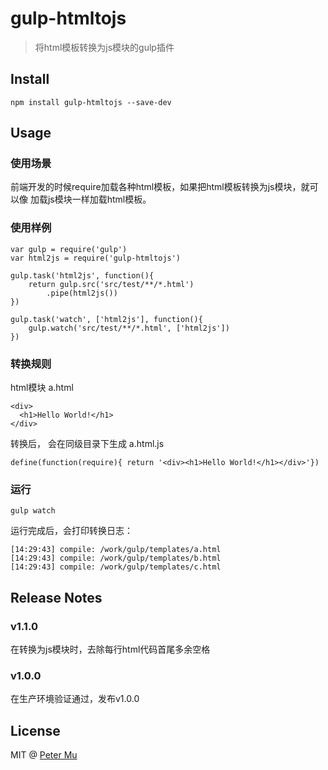 # gulp-htmltojs

> 将html模板转换为js模块的gulp插件

## Install

```
npm install gulp-htmltojs --save-dev
```

## Usage

### 使用场景

前端开发的时候require加载各种html模板，如果把html模板转换为js模块，就可以像
加载js模块一样加载html模板。

### 使用样例

```
var gulp = require('gulp')
var html2js = require('gulp-htmltojs')
    
gulp.task('html2js', function(){
    return gulp.src('src/test/**/*.html')
        .pipe(html2js())
})

gulp.task('watch', ['html2js'], function(){
    gulp.watch('src/test/**/*.html', ['html2js'])
})
```
### 转换规则

html模块 a.html
```
<div>
  <h1>Hello World!</h1>
</div>
```
转换后， 会在同级目录下生成 a.html.js

```
define(function(require){ return '<div><h1>Hello World!</h1></div>'})
```

### 运行
```
gulp watch
```
运行完成后，会打印转换日志：
```
[14:29:43] compile: /work/gulp/templates/a.html
[14:29:43] compile: /work/gulp/templates/b.html
[14:29:43] compile: /work/gulp/templates/c.html
```

## Release Notes

### v1.1.0

在转换为js模块时，去除每行html代码首尾多余空格

### v1.0.0

在生产环境验证通过，发布v1.0.0


## License

MIT @ [Peter Mu](https://github.com/PeterMu)
